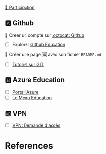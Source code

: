 [:tada: Participation](.scripts/Participation.md)

## :a: Github

:round_pushpin: Creer un compte sur [:octocat: Github](https://github.com)

- [ ] Explorer [Github Education](https://education.github.com)

:round_pushpin: Créer une page :id: avec son fichier `README.md`

- [ ] [Tutoriel sur GIT](https://github.com/CollegeBoreal/Tutoriels/tree/main/0.GIT)

## :b: Azure Education

- [ ] [Portail Azure](https://portal.azure.com)
- [ ] [Le Menu Education](https://portal.azure.com/#view/Microsoft_Azure_Education/EducationMenuBlade)

## :ab: VPN

- [ ] [VPN: Demande d'accès ](https://services.collegeboreal.ca)

# References

